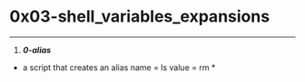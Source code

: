 # 0x03-shell_variables_expansions
---

1. ***0-alias***
- a script that creates an alias name = ls value = rm *
